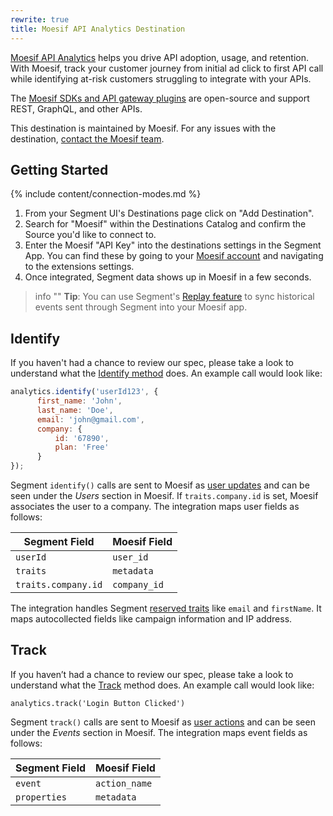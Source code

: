 ```yaml
---
rewrite: true
title: Moesif API Analytics Destination
---
```


[Moesif API Analytics](https://www.moesif.com/?utm_source=segmentio&utm_medium=docs&utm_campaign=partners) helps you drive API adoption, usage, and retention. With Moesif, track your customer journey from initial ad click to first API call while identifying at-risk customers struggling to integrate with your APIs.

The [Moesif SDKs and API gateway plugins](https://www.moesif.com/implementation?utm_source=segmentio&utm_medium=docs&utm_campaign=partners) are open-source and support REST, GraphQL, and other APIs.

This destination is maintained by Moesif. For any issues with the destination, [contact the Moesif team](mailto:support@moesif.com).

## Getting Started

{% include content/connection-modes.md %}

1. From your Segment UI's Destinations page click on "Add Destination".
2. Search for "Moesif" within the Destinations Catalog and confirm the Source you'd like to connect to.
3. Enter the Moesif "API Key" into the destinations settings in the Segment App. You can find these by going to 
 your [Moesif account](https://www.moesif.com) and navigating to the extensions settings.
4. Once integrated, Segment data shows up in Moesif in a few seconds.

> info ""
> **Tip**: You can use Segment's [Replay feature](https://segment.com/docs/guides/what-is-replay/) to sync historical events sent through Segment into your Moesif app.

## Identify

If you haven't had a chance to review our spec, please take a look to understand what the [Identify method](https://segment.com/docs/spec/identify/) does. An example call would look like:

```js
analytics.identify('userId123', {
      first_name: 'John',
      last_name: 'Doe',
      email: 'john@gmail.com',
      company: {
          id: '67890',
          plan: 'Free'
      }
});
```
Segment `identify()` calls are sent to Moesif as [user updates](https://www.moesif.com/docs/getting-started/users/#the-update-user-endpoint?utm_source=segmentio&utm_medium=docs&utm_campaign=partners) and can be seen under the _Users_ section in Moesif. If `traits.company.id` is set, Moesif associates the user to a company. The integration maps user fields as follows:

|Segment Field|Moesif Field|
|-------------|------------|
|`userId`|`user_id`|
|`traits`|`metadata`|
|`traits.company.id`|`company_id`|

The integration handles Segment [reserved traits](https://segment.com/docs/connections/spec/identify/#traits) like `email` and `firstName`. It maps autocollected fields like campaign information and IP address.

## Track
If you haven’t had a chance to review our spec, please take a look to understand what the [Track](https://segment.com/docs/connections/spec/track/) method does. An example call would look like:

```
analytics.track('Login Button Clicked')
```

Segment `track()` calls are sent to Moesif as [user actions](https://www.moesif.com/docs/getting-started/user-actions/?utm_source=segmentio&utm_medium=docs&utm_campaign=partners) and can be seen under the _Events_ section in Moesif. The integration maps event fields as follows:

|Segment Field|Moesif Field|
|-------------|------------|
|`event`|`action_name`|
|`properties`|`metadata`|

